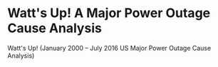 # Watt's Up! A Major Power Outage Cause Analysis
Watt's Up! (January 2000 – July 2016 US Major Power Outage Cause Analysis)
